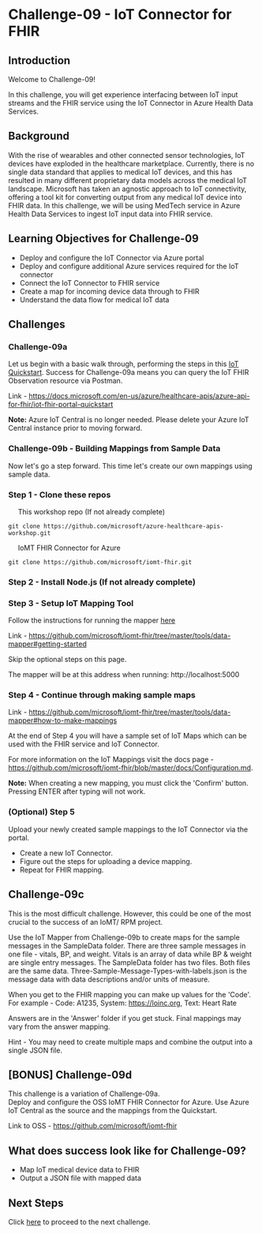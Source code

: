 # Challenge-09 - IoT Connector for FHIR

## Introduction

Welcome to Challenge-09!

In this challenge, you will get experience interfacing between IoT input streams and the FHIR service using the IoT Connector in Azure Health Data Services.

## Background

With the rise of wearables and other connected sensor technologies, IoT devices have exploded in the healthcare marketplace. Currently, there is no single data standard that applies to medical IoT devices, and this has resulted in many different proprietary data models across the medical IoT landscape. Microsoft has taken an agnostic approach to IoT connectivity, offering a tool kit for converting output from any medical IoT device into FHIR data. In this challenge, we will be using MedTech service in Azure Health Data Services to ingest IoT input data into FHIR service.

## Learning Objectives for Challenge-09

- Deploy and configure the IoT Connector via Azure portal
- Deploy and configure additional Azure services required for the IoT connector
- Connect the IoT Connector to FHIR service
- Create a map for incoming device data through to FHIR
- Understand the data flow for medical IoT data

## Challenges

### Challenge-09a

Let us begin with a basic walk through, performing the steps in this [IoT Quickstart](https://docs.microsoft.com/en-us/azure/healthcare-apis/azure-api-for-fhir/iot-fhir-portal-quickstart). Success for Challenge-09a means you can query the IoT FHIR Observation resource via Postman.

Link - https://docs.microsoft.com/en-us/azure/healthcare-apis/azure-api-for-fhir/iot-fhir-portal-quickstart

__Note:__ Azure IoT Central is no longer needed. Please delete your Azure IoT Central instance prior to moving forward.

### Challenge-09b - Building Mappings from Sample Data

Now let's go a step forward. This time let's create our own mappings using sample data.

### Step 1 - Clone these repos

&nbsp;&nbsp;&nbsp;&nbsp; This workshop repo (If not already complete)

```azurecli
git clone https://github.com/microsoft/azure-healthcare-apis-workshop.git
```

&nbsp;&nbsp;&nbsp;&nbsp; IoMT FHIR Connector for Azure

```azurecli
git clone https://github.com/microsoft/iomt-fhir.git
```

### Step 2 - Install Node.js (If not already complete)

### Step 3 - Setup IoT Mapping Tool

Follow the instructions for running the mapper [here](https://github.com/microsoft/iomt-fhir/tree/master/tools/data-mapper#getting-started)

Link - https://github.com/microsoft/iomt-fhir/tree/master/tools/data-mapper#getting-started

Skip the optional steps on this page.

The mapper will be at this address when running: http://localhost:5000

### Step 4 - Continue through making sample maps

Link - https://github.com/microsoft/iomt-fhir/tree/master/tools/data-mapper#how-to-make-mappings

At the end of Step 4 you will have a sample set of IoT Maps which can be used with the FHIR service and IoT Connector.

For more information on the IoT Mappings visit the docs page - https://github.com/microsoft/iomt-fhir/blob/master/docs/Configuration.md.

__Note:__ When creating a new mapping, you must click the 'Confirm' button. Pressing ENTER after typing will not work.

### (Optional) Step 5

Upload your newly created sample mappings to the IoT Connector via the portal.

- Create a new IoT Connector.
- Figure out the steps for uploading a device mapping.
- Repeat for FHIR mapping.

## Challenge-09c

This is the most difficult challenge. However, this could be one of the most crucial to the success of an IoMT/ RPM project.

Use the IoT Mapper from Challenge-09b to create maps for the sample messages in the SampleData folder. There are three sample messages in one file - vitals, BP, and weight. Vitals is an array of data while BP & weight are single entry messages. The SampleData folder has two files. Both files are the same data. Three-Sample-Message-Types-with-labels.json is the message data with data descriptions and/or units of measure.

When you get to the FHIR mapping you can make up values for the 'Code'. For example - Code: A1235, System: https://loinc.org, Text: Heart Rate

Answers are in the 'Answer' folder if you get stuck. Final mappings may vary from the answer mapping.

Hint - You may need to create multiple maps and combine the output into a single JSON file.

## [BONUS] Challenge-09d

This challenge is a variation of Challenge-09a.  
Deploy and configure the OSS IoMT FHIR Connector for Azure. Use Azure IoT Central as the source and the mappings from the Quickstart.

Link to OSS - https://github.com/microsoft/iomt-fhir

## What does success look like for Challenge-09?
+ Map IoT medical device data to FHIR
+ Output a JSON file with mapped data

## Next Steps

Click [here](<../Challenge-10 - Optional - FhirBlaze (Blazor app dev + FHIR)/ReadMe.md>) to proceed to the next challenge.